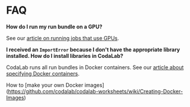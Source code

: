 # FAQ

**How do I run my run bundle on a GPU?**

See our [article on running jobs that use GPUs](https://github.com/codalab/codalab-worksheets/wiki/Execution#running-jobs-that-use-gpus).


**I received an `ImportError` because I don't have the appropriate library installed. How do I install libraries in CodaLab?**

CodaLab runs all run bundles in Docker containers. See our [article about specifying Docker containers](https://github.com/codalab/codalab-worksheets/wiki/Execution#specifying-environments-with-docker).

How to [make your own Docker images] (https://github.com/codalab/codalab-worksheets/wiki/Creating-Docker-Images)